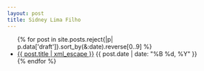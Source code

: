 ```yaml
---
layout: post
title: Sidney Lima Filho
---
```


<ul id="posts" class="index">
  {% for post in site.posts.reject{|p| p.data['draft']}.sort_by(&:date).reverse[0..9] %}
    <li>
      <a href="{{ post.url }}">{{ post.title | xml_escape }}</a>
      <span>
      	<time datetime="{{ post.date | date: "%Y-%m-%d" }}">
      		{{ post.date | date: "%B %d, %Y" }}
      	</time>
      </span>
    </li>
  {% endfor %}
</ul>